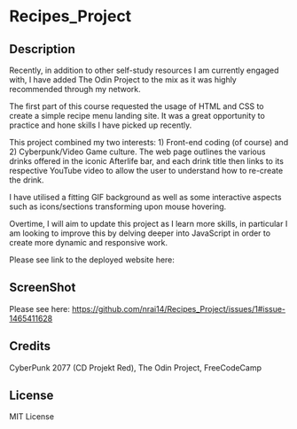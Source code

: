 # Recipes_Project

## Description 

Recently, in addition to other self-study resources I am currently engaged with, I have added The Odin Project to the mix as it was highly recommended through my network. 

The first part of this course requested the usage of HTML and CSS to create a simple recipe menu landing site. It was a great opportunity to practice and hone skills I have picked up recently.

This project combined my two interests: 1) Front-end coding (of course) and 2) Cyberpunk/Video Game culture. The web page outlines the various drinks offered in the iconic Afterlife bar, and each drink title then links to its respective YouTube video to allow the user to understand how to re-create the drink. 

I have utilised a fitting GIF background as well as some interactive aspects such as icons/sections transforming upon mouse hovering. 

Overtime, I will aim to update this project as I learn more skills, in particular I am looking to improve this by delving deeper into JavaScript in order to create more dynamic and responsive work. 

Please see link to the deployed website here: 

## ScreenShot 

Please see here: https://github.com/nrai14/Recipes_Project/issues/1#issue-1465411628

## Credits 

CyberPunk 2077 (CD Projekt Red), The Odin Project, FreeCodeCamp

## License

MIT License 
